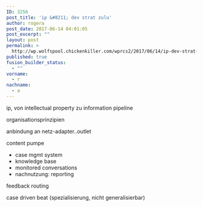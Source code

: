 ```yaml
---
ID: 3256
post_title: 'ip &#8211; dev strat zulu'
author: rogera
post_date: 2017-06-14 04:01:05
post_excerpt: ""
layout: post
permalink: >
  http://wp.wolfspool.chickenkiller.com/wprcs2/2017/06/14/ip-dev-strat-zulu/
published: true
fusion_builder_status:
  - ""
vorname:
  - r
nachname:
  - a
---
```

ip, von intellectual property zu information pipeline

organisationsprinzipien

anbindung an netz-adapter..outlet

content pumpe
- case mgmt system
- knowledge base
- monitored conversations
- nachnutzung: reporting

feedback routing

case driven beat (spezialisierung, nicht generalisierbar)